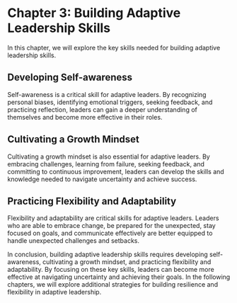Chapter 3: Building Adaptive Leadership Skills
==============================================

In this chapter, we will explore the key skills needed for building adaptive leadership skills.

Developing Self-awareness
-------------------------

Self-awareness is a critical skill for adaptive leaders. By recognizing personal biases, identifying emotional triggers, seeking feedback, and practicing reflection, leaders can gain a deeper understanding of themselves and become more effective in their roles.

Cultivating a Growth Mindset
----------------------------

Cultivating a growth mindset is also essential for adaptive leaders. By embracing challenges, learning from failure, seeking feedback, and committing to continuous improvement, leaders can develop the skills and knowledge needed to navigate uncertainty and achieve success.

Practicing Flexibility and Adaptability
---------------------------------------

Flexibility and adaptability are critical skills for adaptive leaders. Leaders who are able to embrace change, be prepared for the unexpected, stay focused on goals, and communicate effectively are better equipped to handle unexpected challenges and setbacks.

In conclusion, building adaptive leadership skills requires developing self-awareness, cultivating a growth mindset, and practicing flexibility and adaptability. By focusing on these key skills, leaders can become more effective at navigating uncertainty and achieving their goals. In the following chapters, we will explore additional strategies for building resilience and flexibility in adaptive leadership.


